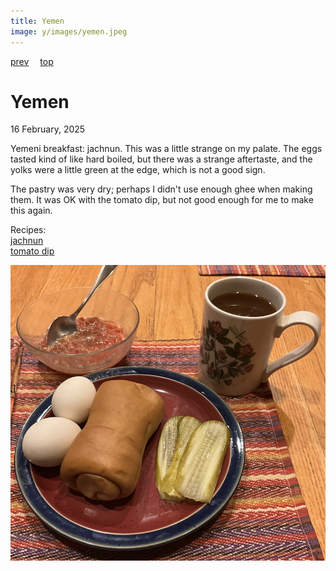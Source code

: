 ```yaml
---
title: Yemen
image: y/images/yemen.jpeg
---
```

[prev](../v/vietnam.md)&emsp;
[top](../index.md)&emsp;
# Yemen
16 February, 2025

Yemeni breakfast: jachnun. This was a little strange on my palate. The
eggs tasted kind of like hard boiled, but there was a strange
aftertaste, and the yolks were a little green at the edge, which is
not a good sign.

The pastry was very dry; perhaps I didn't use enough ghee when making
them. It was OK with the tomato dip, but not good enough for me to
make this again.

Recipes:<br>
[jachnun](https://jamiegeller.com/recipes/homemade-jachnun-from-scratch/)<br>
[tomato dip](https://jamiegeller.com/recipes/yemenite-tomato-dip/)<br>

![breakfast](images/yemen.jpeg)
